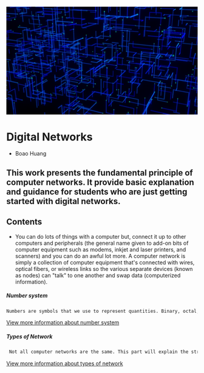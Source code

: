 ![Error](/IT2600_FinalProject/Network.png)

# **Digital Networks**
  - Boao Huang

**This work presents the fundamental principle of computer networks.** 
**It provide basic explanation and guidance for students who are just getting started with digital networks.**
---

## Contents

 - You can do lots of things with a computer but, connect it up to other computers and peripherals (the general name given to add-on bits of computer equipment such as modems, inkjet and laser printers, and scanners) and you can do an awful lot more. A computer network is simply a collection of computer equipment that's connected with wires, optical fibers, or wireless links so the various separate devices (known as nodes) can "talk" to one another and swap data (computerized information).
 
 ##### *Number system*
 ```sh
 Numbers are symbols that we use to represent quantities. Binary, octal, decimal and hexadecimal are four number systems used frequently in computing and networking. A numeral system (or system of numeration) is a writing system for expressing numbers; that is, a mathematical notation for representing numbers of a given set, using digits or other symbols in a consistent manner. The same sequence of symbols may represent different numbers in different numeral systems. 
```
[View more information about number system](NumberSystem.md)

 ##### *Types of Network*                                                                           
```sh
 Not all computer networks are the same. This part will explain the structures and functions of some computer networks. Different types of private networks are distinguished based on their sizes (in terms of the number of machines), their data transfer speeds, and their reach. 
```
[View more information about types of network](TypesOfNetwork.md)
